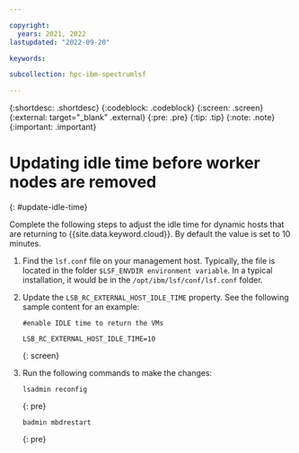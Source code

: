 ```yaml
---

copyright:
  years: 2021, 2022
lastupdated: "2022-09-20"

keywords: 

subcollection: hpc-ibm-spectrumlsf

---
```


{:shortdesc: .shortdesc}
{:codeblock: .codeblock}
{:screen: .screen}
{:external: target="_blank" .external}
{:pre: .pre}
{:tip: .tip}
{:note: .note}
{:important: .important}

# Updating idle time before worker nodes are removed
{: #update-idle-time}

Complete the following steps to adjust the idle time for dynamic hosts that are returning to {{site.data.keyword.cloud}}. By default the value is set to 10 minutes.

1. Find the `lsf.conf` file on your management host. Typically, the file is located in the folder `$LSF_ENVDIR environment variable`. In a typical installation, it would be in the `/opt/ibm/lsf/conf/lsf.conf` folder.
2. Update the `LSB_RC_EXTERNAL_HOST_IDLE_TIME` property. See the following sample content for an example:

    ```
    #enable IDLE time to return the VMs

    LSB_RC_EXTERNAL_HOST_IDLE_TIME=10
    ```
    {: screen}

3. Run the following commands to make the changes:

    ```
    lsadmin reconfig
    ```
    {: pre}

    ```
    badmin mbdrestart
    ```
    {: pre}
